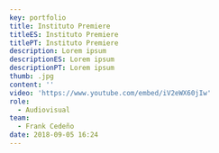 ```yaml
---
key: portfolio
title: Instituto Premiere
titleES: Instituto Premiere
titlePT: Instituto Premiere
description: Lorem ipsum
descriptionES: Lorem ipsum
descriptionPT: Lorem ipsum
thumb: .jpg
content: ''
video: 'https://www.youtube.com/embed/iV2eWX60jIw'
role:
  - Audiovisual
team:
  - Frank Cedeño
date: 2018-09-05 16:24
---
```

